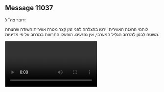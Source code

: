 ## Message 11037

דובר צה״ל:

לוחמי ההגנה האווירית יירטו בהצלחה לפני זמן קצר מטרה אווירית חשודה שחצתה משטח לבנון למרחב הגליל המערבי, אין נפגעים.
הופעלו התרעות במרחב על פי מדיניות.

![Video](11037/11037_media.mp4)
